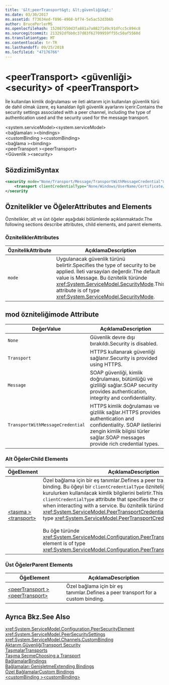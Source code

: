 ```yaml
---
title: '&lt;peerTransport&gt; &lt;güvenliği&gt;'
ms.date: 03/30/2017
ms.assetid: f73634ed-f896-4968-bf74-5e5ac52d3b6b
author: BrucePerlerMS
ms.openlocfilehash: 152087550d3fa881a7a88271d9c91dfcc5c894c8
ms.sourcegitcommit: 213292dfbb0c37d83f62709959ff55c50af5560d
ms.translationtype: MT
ms.contentlocale: tr-TR
ms.lasthandoff: 09/25/2018
ms.locfileid: "47176766"
---
```

# <a name="ltsecuritygt-of-ltpeertransportgt"></a><span data-ttu-id="4d0b0-102">&lt;peerTransport&gt; &lt;güvenliği&gt;</span><span class="sxs-lookup"><span data-stu-id="4d0b0-102">&lt;security&gt; of &lt;peerTransport&gt;</span></span>
<span data-ttu-id="4d0b0-103">İle kullanılan kimlik doğrulaması ve ileti aktarım için kullanılan güvenlik türü de dahil olmak üzere, eş kanaldan ilgili güvenlik ayarlarını içerir.</span><span class="sxs-lookup"><span data-stu-id="4d0b0-103">Contains the security settings associated with a peer channel, including the type of authentication used and the security used for the message transport.</span></span>  
  
 <span data-ttu-id="4d0b0-104">\<system.serviceModel></span><span class="sxs-lookup"><span data-stu-id="4d0b0-104">\<system.serviceModel></span></span>  
<span data-ttu-id="4d0b0-105">\<bağlamaları ></span><span class="sxs-lookup"><span data-stu-id="4d0b0-105">\<bindings></span></span>  
<span data-ttu-id="4d0b0-106">\<customBinding ></span><span class="sxs-lookup"><span data-stu-id="4d0b0-106">\<customBinding></span></span>  
<span data-ttu-id="4d0b0-107">\<bağlama ></span><span class="sxs-lookup"><span data-stu-id="4d0b0-107">\<binding></span></span>  
<span data-ttu-id="4d0b0-108">\<peerTransport ></span><span class="sxs-lookup"><span data-stu-id="4d0b0-108">\<peerTransport></span></span>  
<span data-ttu-id="4d0b0-109">\<Güvenlik ></span><span class="sxs-lookup"><span data-stu-id="4d0b0-109">\<security></span></span>  
  
## <a name="syntax"></a><span data-ttu-id="4d0b0-110">Sözdizimi</span><span class="sxs-lookup"><span data-stu-id="4d0b0-110">Syntax</span></span>  
  
```xml  
<security mode="None/Transport/Message/TransportWithMessageCredential">  
    <transport clientCredentialType="None/Windows/UserName/Certificate/CardSpace" />  
</security  
```  
  
## <a name="attributes-and-elements"></a><span data-ttu-id="4d0b0-111">Öznitelikler ve Öğeler</span><span class="sxs-lookup"><span data-stu-id="4d0b0-111">Attributes and Elements</span></span>  
 <span data-ttu-id="4d0b0-112">Öznitelikler, alt ve üst öğeler aşağıdaki bölümlerde açıklanmaktadır.</span><span class="sxs-lookup"><span data-stu-id="4d0b0-112">The following sections describe attributes, child elements, and parent elements.</span></span>  
  
### <a name="attributes"></a><span data-ttu-id="4d0b0-113">Öznitelikler</span><span class="sxs-lookup"><span data-stu-id="4d0b0-113">Attributes</span></span>  
  
|<span data-ttu-id="4d0b0-114">Öznitelik</span><span class="sxs-lookup"><span data-stu-id="4d0b0-114">Attribute</span></span>|<span data-ttu-id="4d0b0-115">Açıklama</span><span class="sxs-lookup"><span data-stu-id="4d0b0-115">Description</span></span>|  
|---------------|-----------------|  
|`mode`|<span data-ttu-id="4d0b0-116">Uygulanacak güvenlik türünü belirtir.</span><span class="sxs-lookup"><span data-stu-id="4d0b0-116">Specifies the type of security to be applied.</span></span> <span data-ttu-id="4d0b0-117">İleti varsayılan değerdir.</span><span class="sxs-lookup"><span data-stu-id="4d0b0-117">The default value is Message.</span></span> <span data-ttu-id="4d0b0-118">Bu öznitelik türünde <xref:System.ServiceModel.SecurityMode>.</span><span class="sxs-lookup"><span data-stu-id="4d0b0-118">This attribute is of type <xref:System.ServiceModel.SecurityMode>.</span></span>|  
  
## <a name="mode-attribute"></a><span data-ttu-id="4d0b0-119">mod özniteliği</span><span class="sxs-lookup"><span data-stu-id="4d0b0-119">mode Attribute</span></span>  
  
|<span data-ttu-id="4d0b0-120">Değer</span><span class="sxs-lookup"><span data-stu-id="4d0b0-120">Value</span></span>|<span data-ttu-id="4d0b0-121">Açıklama</span><span class="sxs-lookup"><span data-stu-id="4d0b0-121">Description</span></span>|  
|-----------|-----------------|  
|`None`|<span data-ttu-id="4d0b0-122">Güvenlik devre dışı bırakıldı.</span><span class="sxs-lookup"><span data-stu-id="4d0b0-122">Security is disabled.</span></span>|  
|`Transport`|<span data-ttu-id="4d0b0-123">HTTPS kullanarak güvenliği sağlanır.</span><span class="sxs-lookup"><span data-stu-id="4d0b0-123">Security is provided using HTTPS.</span></span>|  
|`Message`|<span data-ttu-id="4d0b0-124">SOAP güvenliği, kimlik doğrulaması, bütünlüğü ve gizliliği sağlar.</span><span class="sxs-lookup"><span data-stu-id="4d0b0-124">SOAP security provides authentication, integrity and confidentiality.</span></span>|  
|`TransportWithMessageCredential`|<span data-ttu-id="4d0b0-125">HTTPS kimlik doğrulaması ve gizlilik sağlar.</span><span class="sxs-lookup"><span data-stu-id="4d0b0-125">HTTPS provides authentication and confidentiality.</span></span> <span data-ttu-id="4d0b0-126">SOAP iletilerini zengin kimlik bilgisi türler sağlar.</span><span class="sxs-lookup"><span data-stu-id="4d0b0-126">SOAP messages provide rich credential types.</span></span>|  
  
### <a name="child-elements"></a><span data-ttu-id="4d0b0-127">Alt Öğeler</span><span class="sxs-lookup"><span data-stu-id="4d0b0-127">Child Elements</span></span>  
  
|<span data-ttu-id="4d0b0-128">Öğe</span><span class="sxs-lookup"><span data-stu-id="4d0b0-128">Element</span></span>|<span data-ttu-id="4d0b0-129">Açıklama</span><span class="sxs-lookup"><span data-stu-id="4d0b0-129">Description</span></span>|  
|-------------|-----------------|  
|[<span data-ttu-id="4d0b0-130">\<taşıma ></span><span class="sxs-lookup"><span data-stu-id="4d0b0-130">\<transport></span></span>](../../../../../docs/framework/configure-apps/file-schema/wcf/transport-of-peertransport.md)|<span data-ttu-id="4d0b0-131">Özel bağlama için bir eş tanımlar.</span><span class="sxs-lookup"><span data-stu-id="4d0b0-131">Defines a peer transport for a custom binding.</span></span> <span data-ttu-id="4d0b0-132">Bu öğeyi bir `clientCredentialType` özniteliği bir hizmetle etkileşim kurulurken kullanılacak kimlik bilgilerini belirtir.</span><span class="sxs-lookup"><span data-stu-id="4d0b0-132">This element has a `clientCredentialType` attribute that specifies the credentials to be used when interacting with a service.</span></span> <span data-ttu-id="4d0b0-133">Bu öznitelik türünde <xref:System.ServiceModel.PeerTransportCredentialType>.</span><span class="sxs-lookup"><span data-stu-id="4d0b0-133">This attribute is of type <xref:System.ServiceModel.PeerTransportCredentialType>.</span></span><br /><br /> <span data-ttu-id="4d0b0-134">Bu öğe türünde <xref:System.ServiceModel.Configuration.PeerTransportSecurityElement>.</span><span class="sxs-lookup"><span data-stu-id="4d0b0-134">This element is of type <xref:System.ServiceModel.Configuration.PeerTransportSecurityElement>.</span></span>|  
  
### <a name="parent-elements"></a><span data-ttu-id="4d0b0-135">Üst Öğeler</span><span class="sxs-lookup"><span data-stu-id="4d0b0-135">Parent Elements</span></span>  
  
|<span data-ttu-id="4d0b0-136">Öğe</span><span class="sxs-lookup"><span data-stu-id="4d0b0-136">Element</span></span>|<span data-ttu-id="4d0b0-137">Açıklama</span><span class="sxs-lookup"><span data-stu-id="4d0b0-137">Description</span></span>|  
|-------------|-----------------|  
|[<span data-ttu-id="4d0b0-138">\<peerTransport ></span><span class="sxs-lookup"><span data-stu-id="4d0b0-138">\<peerTransport></span></span>](../../../../../docs/framework/configure-apps/file-schema/wcf/peertransport.md)|<span data-ttu-id="4d0b0-139">Özel bağlama için bir eş tanımlar.</span><span class="sxs-lookup"><span data-stu-id="4d0b0-139">Defines a peer transport for a custom binding.</span></span>|  
  
## <a name="see-also"></a><span data-ttu-id="4d0b0-140">Ayrıca Bkz.</span><span class="sxs-lookup"><span data-stu-id="4d0b0-140">See Also</span></span>  
 <xref:System.ServiceModel.Configuration.PeerSecurityElement>  
 <xref:System.ServiceModel.PeerSecuritySettings>  
 <xref:System.ServiceModel.Channels.CustomBinding>  
 [<span data-ttu-id="4d0b0-141">Aktarım Güvenliği</span><span class="sxs-lookup"><span data-stu-id="4d0b0-141">Transport Security</span></span>](../../../../../docs/framework/wcf/feature-details/transport-security.md)  
 [<span data-ttu-id="4d0b0-142">Taşımalar</span><span class="sxs-lookup"><span data-stu-id="4d0b0-142">Transports</span></span>](../../../../../docs/framework/wcf/feature-details/transports.md)  
 [<span data-ttu-id="4d0b0-143">Taşıma Seçme</span><span class="sxs-lookup"><span data-stu-id="4d0b0-143">Choosing a Transport</span></span>](../../../../../docs/framework/wcf/feature-details/choosing-a-transport.md)  
 [<span data-ttu-id="4d0b0-144">Bağlamalar</span><span class="sxs-lookup"><span data-stu-id="4d0b0-144">Bindings</span></span>](../../../../../docs/framework/wcf/bindings.md)  
 [<span data-ttu-id="4d0b0-145">Bağlamaları Genişletme</span><span class="sxs-lookup"><span data-stu-id="4d0b0-145">Extending Bindings</span></span>](../../../../../docs/framework/wcf/extending/extending-bindings.md)  
 [<span data-ttu-id="4d0b0-146">Özel Bağlamalar</span><span class="sxs-lookup"><span data-stu-id="4d0b0-146">Custom Bindings</span></span>](../../../../../docs/framework/wcf/extending/custom-bindings.md)  
 [<span data-ttu-id="4d0b0-147">\<customBinding ></span><span class="sxs-lookup"><span data-stu-id="4d0b0-147">\<customBinding></span></span>](../../../../../docs/framework/configure-apps/file-schema/wcf/custombinding.md)
